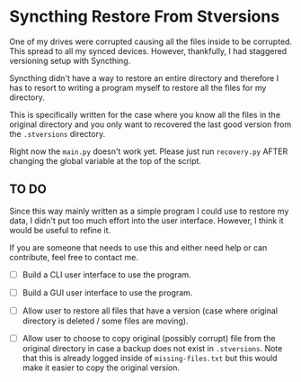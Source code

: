 # Syncthing Restore From Stversions 

One of my drives were corrupted causing all the files inside to be corrupted.
This spread to all my synced devices. However, thankfully, I had staggered
versioning setup with Syncthing.

Syncthing didn't have a way to restore an entire directory and therefore I has
to resort to writing a program myself to restore all the files for my directory. 

This is specifically written for the case where you know all the files in the
original directory and you only want to recovered the last good version from the
`.stversions` directory.

Right now the `main.py` doesn't work yet. Please just run `recovery.py` AFTER
changing the global variable at the top of the script.

## TO DO

Since this way mainly written as a simple program I could use to restore my
data, I didn't put too much effort into the user interface. However, I think it
would be useful to refine it.

If you are someone that needs to use this and either need help or can
contribute, feel free to contact me.

- [ ] Build a CLI user interface to use the program.

- [ ] Build a GUI user interface to use the program.

- [ ] Allow user to restore all files that have a version (case where original
      directory is deleted / some files are moving).

- [ ] Allow user to choose to copy original (possibly corrupt) file from the
      original directory in case a backup does not exist in `.stversions`.
      Note that this is already logged inside of `missing-files.txt` but this
      would make it easier to copy the original version.
